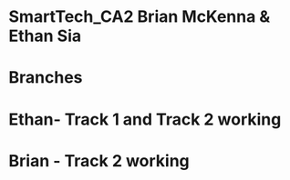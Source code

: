 # SmartTech_CA2 Brian McKenna & Ethan Sia

# Branches
# Ethan- Track 1 and Track 2 working
# Brian - Track 2 working
